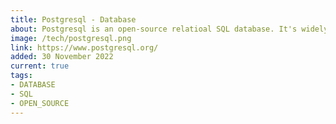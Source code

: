 ```yaml
---
title: Postgresql - Database
about: Postgresql is an open-source relatioal SQL database. It's widely considered to be the best SQL database and has been actively developed for decades which means it's stable and has lots of cool tools.
image: /tech/postgresql.png
link: https://www.postgresql.org/
added: 30 November 2022
current: true
tags:
- DATABASE
- SQL
- OPEN_SOURCE
---
```

